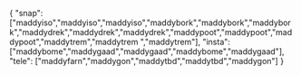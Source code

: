 {
  "snap":  ["maddyiso","maddyiso","maddyiso","maddybork","maddybork","maddybork","maddydrek","maddydrek","maddydrek","maddypoot","maddypoot","maddypoot","maddytrem","maddytrem ","maddytrem"],
  "insta": ["maddybome","maddygaad","maddygaad","maddybome","maddygaad"],
  "tele":  ["maddyfarn","maddygon","maddytbd","maddytbd","maddygon"]
}
